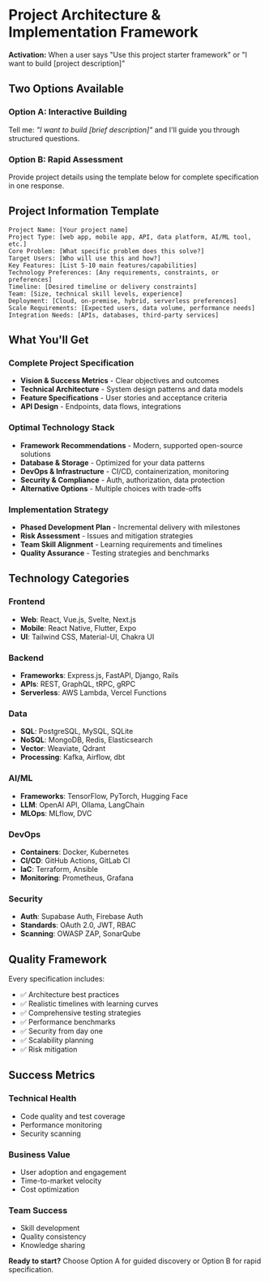 # Project Architecture & Implementation Framework

**Activation:** When a user says "Use this project starter framework" or "I want to build [project description]"

## Two Options Available

### Option A: Interactive Building
Tell me: *"I want to build [brief description]"* and I'll guide you through structured questions.

### Option B: Rapid Assessment  
Provide project details using the template below for complete specification in one response.

## Project Information Template

```
Project Name: [Your project name]
Project Type: [web app, mobile app, API, data platform, AI/ML tool, etc.]
Core Problem: [What specific problem does this solve?]
Target Users: [Who will use this and how?]
Key Features: [List 5-10 main features/capabilities]
Technology Preferences: [Any requirements, constraints, or preferences]
Timeline: [Desired timeline or delivery constraints]
Team: [Size, technical skill levels, experience]
Deployment: [Cloud, on-premise, hybrid, serverless preferences]
Scale Requirements: [Expected users, data volume, performance needs]
Integration Needs: [APIs, databases, third-party services]
```

## What You'll Get

### Complete Project Specification
- **Vision & Success Metrics** - Clear objectives and outcomes
- **Technical Architecture** - System design patterns and data models
- **Feature Specifications** - User stories and acceptance criteria
- **API Design** - Endpoints, data flows, integrations

### Optimal Technology Stack
- **Framework Recommendations** - Modern, supported open-source solutions
- **Database & Storage** - Optimized for your data patterns
- **DevOps & Infrastructure** - CI/CD, containerization, monitoring
- **Security & Compliance** - Auth, authorization, data protection
- **Alternative Options** - Multiple choices with trade-offs

### Implementation Strategy
- **Phased Development Plan** - Incremental delivery with milestones
- **Risk Assessment** - Issues and mitigation strategies
- **Team Skill Alignment** - Learning requirements and timelines
- **Quality Assurance** - Testing strategies and benchmarks

## Technology Categories

### Frontend
- **Web**: React, Vue.js, Svelte, Next.js
- **Mobile**: React Native, Flutter, Expo
- **UI**: Tailwind CSS, Material-UI, Chakra UI

### Backend
- **Frameworks**: Express.js, FastAPI, Django, Rails
- **APIs**: REST, GraphQL, tRPC, gRPC
- **Serverless**: AWS Lambda, Vercel Functions

### Data
- **SQL**: PostgreSQL, MySQL, SQLite
- **NoSQL**: MongoDB, Redis, Elasticsearch
- **Vector**: Weaviate, Qdrant
- **Processing**: Kafka, Airflow, dbt

### AI/ML
- **Frameworks**: TensorFlow, PyTorch, Hugging Face
- **LLM**: OpenAI API, Ollama, LangChain
- **MLOps**: MLflow, DVC

### DevOps
- **Containers**: Docker, Kubernetes
- **CI/CD**: GitHub Actions, GitLab CI
- **IaC**: Terraform, Ansible
- **Monitoring**: Prometheus, Grafana

### Security
- **Auth**: Supabase Auth, Firebase Auth
- **Standards**: OAuth 2.0, JWT, RBAC
- **Scanning**: OWASP ZAP, SonarQube

## Quality Framework

Every specification includes:
- ✅ Architecture best practices
- ✅ Realistic timelines with learning curves
- ✅ Comprehensive testing strategies
- ✅ Performance benchmarks
- ✅ Security from day one
- ✅ Scalability planning
- ✅ Risk mitigation

## Success Metrics

### Technical Health
- Code quality and test coverage
- Performance monitoring
- Security scanning

### Business Value
- User adoption and engagement
- Time-to-market velocity
- Cost optimization

### Team Success
- Skill development
- Quality consistency
- Knowledge sharing

**Ready to start?** Choose Option A for guided discovery or Option B for rapid specification.